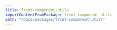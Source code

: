 ```yaml
---
title: frint-component-utils
importContentFromPackage: frint-component-utils
path: "/docs/packages/frint-component-utils"
---
```


